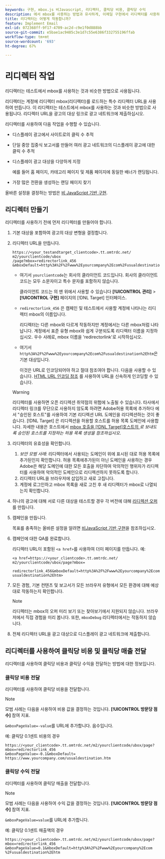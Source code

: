 ```yaml
---
keywords: 구현, mbox.js 비Javascript, 리디렉터, 클릭당 비용, 클릭당 수익
description: 에서 mbox를 사용하는 방법과 유사하게, 이메일 구현에서 리디렉터를 사용하는 방법을 알아봅니다. [!DNL Adobe Target] 활동.
title: 리디렉터는 어떻게 작동합니까?
feature: Implement Email
exl-id: 072368ff-9f17-4709-ac2d-c9e1f0d888bb
source-git-commit: e5bae1ac9485c3e1d7c55e6386f332755196ffab
workflow-type: tm+mt
source-wordcount: '693'
ht-degree: 67%

---
```


# 리디렉터 작업

리디렉터는 테스트에서 mbox를 사용하는 것과 비슷한 방법으로 사용됩니다.

리디렉터는 계정에 리디렉터 mbox(리디렉터)를 로드하는 특수 리디렉터 URL을 사용하여 만듭니다. 이 리디렉터는 테스트에서 mbox를 사용하는 것과 비슷한 방법으로 사용됩니다. 리디렉터 URL을 광고의 대상 링크로 광고 네트워크에 제출하십시오.

리디렉터를 사용하여 다음 작업을 수행할 수 있습니다.

* 디스플레이 광고에서 사이트로의 클릭 수 추적
* 단일 중앙 집중식 보고서를 만들어 여러 광고 네트워크의 디스플레이 광고에 대한 클릭 수 추적
* 디스플레이 광고 대상을 다양하게 지정

  예를 들어 홈 페이지, 카테고리 페이지 및 제품 페이지에 동일한 배너가 랜딩됩니다.

* 가장 많은 전환을 생성하는 랜딩 페이지 찾기

올바른 설정을 결정하는 방법은 [비 JavaScript 기반 구현](/help/dev/implement/email/overview.md).

## 리디렉터 만들기

리디렉터를 사용하기 전에 먼저 리디렉터를 만들어야 합니다.

1. 기본 대상을 포함하여 광고의 대상 변형을 결정합니다.
1. 리디렉터 URL을 만듭니다.

   ```
   https://<your_testandtarget_clientcode>.tt.omtrdc.net/​m2/yourclientcode/ubox
   /​page?mbox=redirectorlink_456
   &mboxDefault=http%3A%2F%2Fwww%2Eyourcompany%2Ecom%2Fusualdestination%2Ehtm
   ```

   * 여기서 `yourclientcode`는 회사의 클라이언트 코드입니다. 회사의 클라이언트 코드는 모두 소문자이고 특수 문자를 포함하지 않습니다.

     클라이언트 코드는 의 맨 위에서 사용할 수 있습니다 **[!UICONTROL 관리]** > **[!UICONTROL 구현]** 페이지의 [!DNL Target] 인터페이스.

   * `redirectorlink_456` 은 캠페인 및 테스트에서 사용할 계정에 나타나는 리디렉터 mbox의 이름입니다.

     리디렉터는 다른 mbox와 다르게 작동하지만 계정에서는 다른 mbox처럼 나타납니다. 계정에서 표준 유형 mbox와 쉽게 구분되도록 리디렉터 이름을 지정하십시오.  우수 사례로, mbox 이름을 &#39;redirectorlink&#39;로 시작하십시오.

   * 여기서 `http%3A%2F%2Fwww%2Eyourcompany%2Ecom%2Fusualdestination%2Ehtm`은 기본 대상입니다.

     이것은 URL로 인코딩되어야 하고 절대 참조여야 합니다. 다음을 사용할 수 있습니다. [HTML URL 인코딩 참조](https://www.w3schools.com/tags/ref_urlencode.asp) 를 사용하여 URL을 신속하게 인코딩할 수 있습니다.

   >[!WARNING]
   >
   >리디렉터를 사용하면 오픈 리디렉션 취약점의 위험에 노출될 수 있습니다. 타사에서 리디렉터 링크를 무단으로 사용하지 않도록 하려면 Adobe허용 목록에 추가하다 에서 &quot;승인된 호스트&quot;를 사용하여 기본 리디렉션 URL 도메인을 리디렉션하는 것이 좋습니다. [!DNL Target] 은 리디렉션을 허용할 호스트를 허용 목록 도메인에 사용합니다. 자세한 내용은 호스트에서 [mbox 호출을  [!DNL Target]호스트의 ](https://experienceleague.adobe.com/docs/target/using/administer/hosts.html#allowlist)*로 보내도록 승인된 호스트를 지정하는 허용 목록 생성을 참조하십시오*.

1. 리디렉터의 유효성을 확인합니다.
   1. *보안 모범 사례*: 리디렉터에서 사용되는 도메인이 위에 표시된 대로 허용 목록에추가된인지 확인합니다. 허용 목록에추가된이 아닌 도메인을 사용하는 경우 Adobe은 해당 도메인에 대한 모든 호출을 차단하여 악의적인 행위자가 리디렉터를 사용하여 악의적인 도메인으로 리디렉션하지 못하도록 합니다.
   2. 리디렉터 URL을 브라우저에 삽입하고 새로 고칩니다.
   3. 계정에 로그인하고 mbox 목록을 새로 고친 후 새 리디렉터가 mbox로 나열되는지 확인합니다.
1. 하나의 광고에 대해 서로 다른 대상을 테스트할 경우 각 버전에 대해 [리디렉션 오퍼](https://experienceleague.adobe.com/docs/target/using/experiences/vec/redirect-offer.html)를 만듭니다.
1. 캠페인을 만듭니다.

   목표를 충족하는 올바른 설정을 알려면 [비JavaScript 기반 구현](/help/dev/implement/email/overview.md)을 참조하십시오.
1. 캠페인에 대한 QA를 완료합니다.

   리디렉터 URL이 포함된 `<a href>`를 사용하여 더미 페이지를 만듭니다. 예:

   ```
   <a href=https://<your_clientcode>.tt.omtrdc.net/​m2/yourclientcode/ubox/​page?mbox=
   
   redirectorlink_456&mboxDefault=http%3A%2F%2Fwww%2Eyourcompany%2Ecom%2F​usualdestination%2Ehtm>
   ```

1. 모든 경험, 기본 컨텐츠 및 보고서가 모든 브라우저 유형에서 모든 환경에 대해 예상대로 작동하는지 확인합니다.

   >[!NOTE]
   >
   >리디렉터는 mbox의 오퍼 미리 보기 또는 찾아보기에서 지원되지 않습니다. 브라우저에서 직접 경험을 미리 봅니다. 또한, `mboxDebug` 리디렉터에서는 작동하지 않습니다.

1. 전체 리디렉터 URL을 광고 대상으로 디스플레이 광고 네트워크에 제출합니다.

## 리디렉터를 사용하여 클릭당 비용 및 클릭당 매출 전달

리디렉터를 사용하여 클릭당 비용과 클릭당 수익을 전달하는 방법에 대한 정보입니다.

### 클릭당 비용 전달

리디렉터를 사용하여 클릭당 비용을 전달합니다.

>[!NOTE]
>
>모범 사례는 다음을 사용하여 비용 값을 결정하는 것입니다. **[!UICONTROL 방문당 점수]** 참여 지표.

`&mboxPageValue=-value`를 URL에 추가합니다. 음수입니다.

예: 클릭당 0.1센트 비용의 경우

```
https://<your_clientcode>.tt.omtrdc.net/​m2/yourclientcode/ubox/​page?mbox=redirectorlink_456
&mboxPageValue=-0.1&mboxDefault=​https://www.yourcompany.com/usualdestination.htm
```

### 클릭당 수익 전달

리디렉터를 사용하여 클릭당 매출을 전달합니다.

>[!NOTE]
>
>모범 사례는 다음을 사용하여 수익 값을 결정하는 것입니다. **[!UICONTROL 방문당 점수]** 참여 지표.

`&mboxPageValue=value`를 URL에 추가합니다.

예: 클릭당 0.1센트 매출액의 경우

```
https://<​your_clientcode>​​​​.tt​​.omtrdc​.net/​​m2/​yourclientcode/​ubox/​​​page?mbox=redirectorlink_456
&mboxPageValue=0.1​&mbox​Default=​​http%3A%2F%2Fwww%2E​yourcompany%2Ecom​%2Fusualdestination%2Ehtm
```
